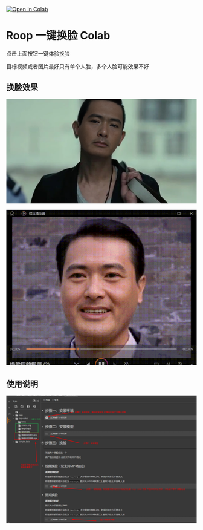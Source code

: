 [![Open In Colab](https://colab.research.google.com/assets/colab-badge.svg)](https://colab.research.google.com/github/k186/roop-colab/)

# Roop 一键换脸 Colab

点击上面按钮一键体验换脸

目标视频或者图片最好只有单个人脸，多个人脸可能效果不好

## 换脸效果

![](.README_images/swaped.png)


![](.README_images/20230721-182801.png)

## 使用说明

![](.README_images/7c453c53.png)


